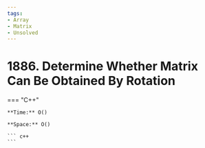 ```yaml
---
tags:
- Array
- Matrix
- Unsolved
---
```



# 1886. Determine Whether Matrix Can Be Obtained By Rotation

=== "C++"

    **Time:** O()

    **Space:** O()

    ``` c++
    ```